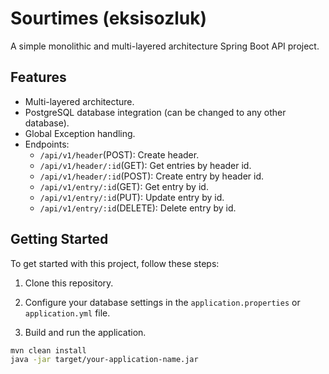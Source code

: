 # Sourtimes (eksisozluk)

A simple monolithic and multi-layered architecture Spring Boot API project.

## Features

- Multi-layered architecture.
- PostgreSQL database integration (can be changed to any other database).
- Global Exception handling.
- Endpoints:
  - `/api/v1/header`(POST): Create header.
  - `/api/v1/header/:id`(GET): Get entries by header id.
  - `/api/v1/header/:id`(POST): Create entry by header id.
  - `/api/v1/entry/:id`(GET): Get entry by id.
  - `/api/v1/entry/:id`(PUT): Update entry by id.
  - `/api/v1/entry/:id`(DELETE): Delete entry by id.

## Getting Started

To get started with this project, follow these steps:

1. Clone this repository.

2. Configure your database settings in the `application.properties` or `application.yml` file.

3. Build and run the application.

```bash
mvn clean install
java -jar target/your-application-name.jar
```

